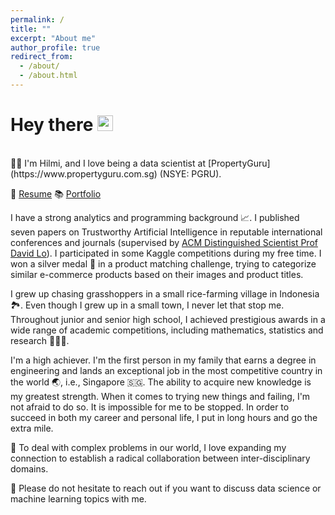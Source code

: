 ```yaml
---
permalink: /
title: ""
excerpt: "About me"
author_profile: true
redirect_from: 
  - /about/
  - /about.html
---
```

Hey there <img src='https://media.giphy.com/media/hvRJCLFzcasrR4ia7z/giphy.gif' width='25px'>
======
<br>
🧑‍💻 I'm Hilmi, and I love being a data scientist at [PropertyGuru](https://www.propertyguru.com.sg) (NSYE: PGRU).

📝 [Resume](https://mhilmiasyrofi.github.io/files/Resume.pdf)  📚 [Portfolio](https://mhilmiasyrofi.github.io/portfolio/)

I have a strong analytics and programming background 📈. I published seven papers on Trustworthy Artificial Intelligence in reputable international conferences and journals (supervised by [ACM Distinguished Scientist Prof David Lo](http://www.mysmu.edu/faculty/davidlo/)). I participated in some Kaggle competitions during my free time. I won a silver medal 🥈 in a product matching challenge, trying to categorize similar e-commerce products based on their images and product titles.

I grew up chasing grasshoppers in a small rice-farming village in Indonesia 🏞️. Even though I grew up in a small town, I never let that stop me. Throughout junior and senior high school, I achieved prestigious awards in a wide range of academic competitions, including mathematics, statistics and research 🏅🏅🏅.

I'm a high achiever. I'm the first person in my family that earns a degree in engineering and lands an exceptional job in the most competitive country in the world 🌏, i.e., Singapore 🇸🇬. The ability to acquire new knowledge is my greatest strength. When it comes to trying new things and failing, I'm not afraid to do so. It is impossible for me to be stopped. In order to succeed in both my career and personal life, I put in long hours and go the extra mile.

💼 To deal with complex problems in our world, I love expanding my connection to establish a radical collaboration between inter-disciplinary domains.

📌 Please do not hesitate to reach out if you want to discuss data science or machine learning topics with me.

